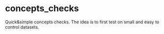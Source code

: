 # concepts_checks

Quick&simple concepts checks. The idea is to first test on small and easy to control datasets.
